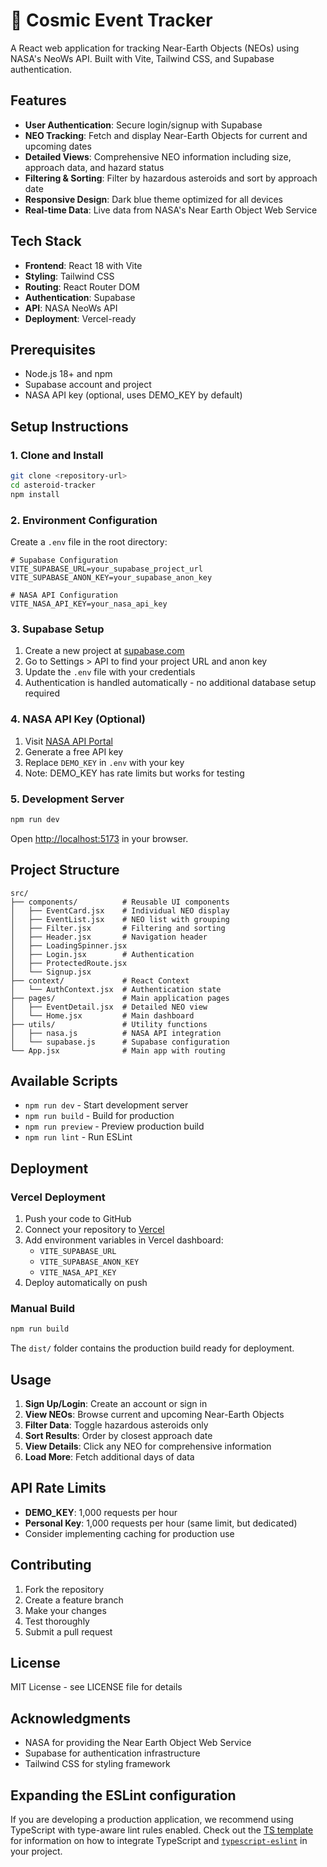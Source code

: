 # 🌌 Cosmic Event Tracker

A React web application for tracking Near-Earth Objects (NEOs) using NASA's NeoWs API. Built with Vite, Tailwind CSS, and Supabase authentication.

## Features

- **User Authentication**: Secure login/signup with Supabase
- **NEO Tracking**: Fetch and display Near-Earth Objects for current and upcoming dates
- **Detailed Views**: Comprehensive NEO information including size, approach data, and hazard status
- **Filtering & Sorting**: Filter by hazardous asteroids and sort by approach date
- **Responsive Design**: Dark blue theme optimized for all devices
- **Real-time Data**: Live data from NASA's Near Earth Object Web Service

## Tech Stack

- **Frontend**: React 18 with Vite
- **Styling**: Tailwind CSS
- **Routing**: React Router DOM
- **Authentication**: Supabase
- **API**: NASA NeoWs API
- **Deployment**: Vercel-ready

## Prerequisites

- Node.js 18+ and npm
- Supabase account and project
- NASA API key (optional, uses DEMO_KEY by default)

## Setup Instructions

### 1. Clone and Install

```bash
git clone <repository-url>
cd asteroid-tracker
npm install
```

### 2. Environment Configuration

Create a `.env` file in the root directory:

```env
# Supabase Configuration
VITE_SUPABASE_URL=your_supabase_project_url
VITE_SUPABASE_ANON_KEY=your_supabase_anon_key

# NASA API Configuration
VITE_NASA_API_KEY=your_nasa_api_key
```

### 3. Supabase Setup

1. Create a new project at [supabase.com](https://supabase.com)
2. Go to Settings > API to find your project URL and anon key
3. Update the `.env` file with your credentials
4. Authentication is handled automatically - no additional database setup required

### 4. NASA API Key (Optional)

1. Visit [NASA API Portal](https://api.nasa.gov/)
2. Generate a free API key
3. Replace `DEMO_KEY` in `.env` with your key
4. Note: DEMO_KEY has rate limits but works for testing

### 5. Development Server

```bash
npm run dev
```

Open [http://localhost:5173](http://localhost:5173) in your browser.

## Project Structure

```
src/
├── components/          # Reusable UI components
│   ├── EventCard.jsx    # Individual NEO display
│   ├── EventList.jsx    # NEO list with grouping
│   ├── Filter.jsx       # Filtering and sorting
│   ├── Header.jsx       # Navigation header
│   ├── LoadingSpinner.jsx
│   ├── Login.jsx        # Authentication
│   ├── ProtectedRoute.jsx
│   └── Signup.jsx
├── context/             # React Context
│   └── AuthContext.jsx  # Authentication state
├── pages/               # Main application pages
│   ├── EventDetail.jsx  # Detailed NEO view
│   └── Home.jsx         # Main dashboard
├── utils/               # Utility functions
│   ├── nasa.js          # NASA API integration
│   └── supabase.js      # Supabase configuration
└── App.jsx              # Main app with routing
```

## Available Scripts

- `npm run dev` - Start development server
- `npm run build` - Build for production
- `npm run preview` - Preview production build
- `npm run lint` - Run ESLint

## Deployment

### Vercel Deployment

1. Push your code to GitHub
2. Connect your repository to [Vercel](https://vercel.com)
3. Add environment variables in Vercel dashboard:
   - `VITE_SUPABASE_URL`
   - `VITE_SUPABASE_ANON_KEY`
   - `VITE_NASA_API_KEY`
4. Deploy automatically on push

### Manual Build

```bash
npm run build
```

The `dist/` folder contains the production build ready for deployment.

## Usage

1. **Sign Up/Login**: Create an account or sign in
2. **View NEOs**: Browse current and upcoming Near-Earth Objects
3. **Filter Data**: Toggle hazardous asteroids only
4. **Sort Results**: Order by closest approach date
5. **View Details**: Click any NEO for comprehensive information
6. **Load More**: Fetch additional days of data

## API Rate Limits

- **DEMO_KEY**: 1,000 requests per hour
- **Personal Key**: 1,000 requests per hour (same limit, but dedicated)
- Consider implementing caching for production use

## Contributing

1. Fork the repository
2. Create a feature branch
3. Make your changes
4. Test thoroughly
5. Submit a pull request

## License

MIT License - see LICENSE file for details

## Acknowledgments

- NASA for providing the Near Earth Object Web Service
- Supabase for authentication infrastructure
- Tailwind CSS for styling framework

## Expanding the ESLint configuration

If you are developing a production application, we recommend using TypeScript with type-aware lint rules enabled. Check out the [TS template](https://github.com/vitejs/vite/tree/main/packages/create-vite/template-react-ts) for information on how to integrate TypeScript and [`typescript-eslint`](https://typescript-eslint.io) in your project.
